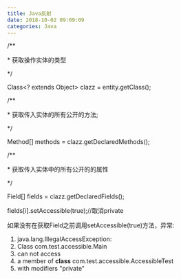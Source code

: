 ```yaml
---
title: Java反射
date: 2018-10-02 09:09:09
categories: Java
---
```

\/\*\*

\* 获取操作实体的类型

\*\/

Class&lt;? extends Object&gt; clazz = entity.getClass\(\);

\/\*\*

\* 获取传入实体的所有公开的方法;

\*\/

Method\[\] methods = clazz.getDeclaredMethods\(\);

\/\*\*

\* 获取传入实体中的所有公开的的属性

\*\/

Field\[\] fields = clazz.getDeclaredFields\(\);

fields\[i\].setAccessible\(true\);\/\/取消private

如果没有在获取Field之前调用setAccessible\(true\)方法，异常:

1. java.lang.IllegalAccessException:
2. Class com.test.accessible.Main
3. can not access
4. a member of **class** com.test.accessible.AccessibleTest
5. with modifiers "private"

